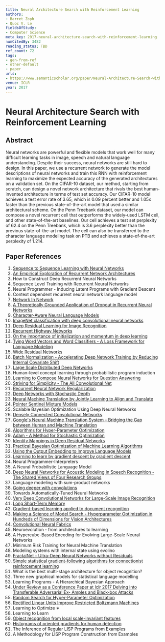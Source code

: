 ```yaml
---
title: Neural Architecture Search with Reinforcement Learning
authors:
- Barret Zoph
- Quoc V. Le
fieldsOfStudy:
- Computer Science
meta_key: 2017-neural-architecture-search-with-reinforcement-learning
numCitedBy: 3482
reading_status: TBD
ref_count: 72
tags:
- gen-from-ref
- other-default
- paper
urls:
- https://www.semanticscholar.org/paper/Neural-Architecture-Search-with-Reinforcement-Zoph-Le/67d968c7450878190e45ac7886746de867bf673d?sort=total-citations
venue: ICLR
year: 2017
---
```


# Neural Architecture Search with Reinforcement Learning

## Abstract

Neural networks are powerful and flexible models that work well for many difficult learning tasks in image, speech and natural language understanding. Despite their success, neural networks are still hard to design. In this paper, we use a recurrent network to generate the model descriptions of neural networks and train this RNN with reinforcement learning to maximize the expected accuracy of the generated architectures on a validation set. On the CIFAR-10 dataset, our method, starting from scratch, can design a novel network architecture that rivals the best human-invented architecture in terms of test set accuracy. Our CIFAR-10 model achieves a test error rate of 3.65, which is 0.09 percent better and 1.05x faster than the previous state-of-the-art model that used a similar architectural scheme. On the Penn Treebank dataset, our model can compose a novel recurrent cell that outperforms the widely-used LSTM cell, and other state-of-the-art baselines. Our cell achieves a test set perplexity of 62.4 on the Penn Treebank, which is 3.6 perplexity better than the previous state-of-the-art model. The cell can also be transferred to the character language modeling task on PTB and achieves a state-of-the-art perplexity of 1.214.

## Paper References

1. [Sequence to Sequence Learning with Neural Networks](2014-sequence-to-sequence-learning-with-neural-networks.md)
2. [An Empirical Exploration of Recurrent Network Architectures](2015-an-empirical-exploration-of-recurrent-network-architectures.md)
3. How to Construct Deep Recurrent Neural Networks
4. Sequence Level Training with Recurrent Neural Networks
5. Neural Programmer - Inducing Latent Programs with Gradient Descent
6. Context dependent recurrent neural network language model
7. [Network In Network](2014-network-in-network.md)
8. [A Theoretically Grounded Application of Dropout in Recurrent Neural Networks](2016-a-theoretically-grounded-application-of-dropout-in-recurrent-neural-networks.md)
9. [Character-Aware Neural Language Models](2016-character-aware-neural-language-models.md)
10. [ImageNet classification with deep convolutional neural networks](2012-imagenet-classification-with-deep-convolutional-neural-networks.md)
11. [Deep Residual Learning for Image Recognition](2016-deep-residual-learning-for-image-recognition.md)
12. [Recurrent Highway Networks](2017-recurrent-highway-networks.md)
13. [On the importance of initialization and momentum in deep learning](2013-on-the-importance-of-initialization-and-momentum-in-deep-learning.md)
14. [Tying Word Vectors and Word Classifiers - A Loss Framework for Language Modeling](2017-tying-word-vectors-and-word-classifiers-a-loss-framework-for-language-modeling.md)
15. [Wide Residual Networks](2016-wide-residual-networks.md)
16. [Batch Normalization - Accelerating Deep Network Training by Reducing Internal Covariate Shift](2015-batch-normalization-accelerating-deep-network-training-by-reducing-internal-covariate-shift.md)
17. [Large Scale Distributed Deep Networks](2012-large-scale-distributed-deep-networks.md)
18. Human-level concept learning through probabilistic program induction
19. [Learning to Compose Neural Networks for Question Answering](2016-learning-to-compose-neural-networks-for-question-answering.md)
20. [Striving for Simplicity - The All Convolutional Net](2015-striving-for-simplicity-the-all-convolutional-net.md)
21. [Recurrent Neural Network Regularization](2014-recurrent-neural-network-regularization.md)
22. [Deep Networks with Stochastic Depth](2016-deep-networks-with-stochastic-depth.md)
23. [Neural Machine Translation by Jointly Learning to Align and Translate](2015-neural-machine-translation-by-jointly-learning-to-align-and-translate.md)
24. [Pointer Sentinel Mixture Models](2017-pointer-sentinel-mixture-models.md)
25. Scalable Bayesian Optimization Using Deep Neural Networks
26. [Densely Connected Convolutional Networks](2017-densely-connected-convolutional-networks.md)
27. [Google's Neural Machine Translation System - Bridging the Gap between Human and Machine Translation](2016-google-s-neural-machine-translation-system-bridging-the-gap-between-human-and-machine-translation.md)
28. [Algorithms for Hyper-Parameter Optimization](2011-algorithms-for-hyper-parameter-optimization.md)
29. [Adam - A Method for Stochastic Optimization](2015-adam-a-method-for-stochastic-optimization.md)
30. [Identity Mappings in Deep Residual Networks](2016-identity-mappings-in-deep-residual-networks.md)
31. [Practical Bayesian Optimization of Machine Learning Algorithms](2012-practical-bayesian-optimization-of-machine-learning-algorithms.md)
32. [Using the Output Embedding to Improve Language Models](2017-using-the-output-embedding-to-improve-language-models.md)
33. [Learning to learn by gradient descent by gradient descent](2016-learning-to-learn-by-gradient-descent-by-gradient-descent.md)
34. Neural Programmer-Interpreters
35. A Neural Probabilistic Language Model
36. [Deep Neural Networks for Acoustic Modeling in Speech Recognition - The Shared Views of Four Research Groups](2012-deep-neural-networks-for-acoustic-modeling-in-speech-recognition-the-shared-views-of-four-research-groups.md)
37. Language modeling with sum-product networks
38. [Going deeper with convolutions](2015-going-deeper-with-convolutions.md)
39. Towards Automatically-Tuned Neural Networks
40. [Very Deep Convolutional Networks for Large-Scale Image Recognition](2015-very-deep-convolutional-networks-for-large-scale-image-recognition.md)
41. [Long Short-Term Memory](1997-long-short-term-memory.md)
42. [Gradient-based learning applied to document recognition](1998-gradient-based-learning-applied-to-document-recognition.md)
43. [Making a Science of Model Search - Hyperparameter Optimization in Hundreds of Dimensions for Vision Architectures](2013-making-a-science-of-model-search-hyperparameter-optimization-in-hundreds-of-dimensions-for-vision-architectures.md)
44. [Convolutional Neural Fabrics](2016-convolutional-neural-fabrics.md)
45. Neuroevolution - from architectures to learning
46. A Hypercube-Based Encoding for Evolving Large-Scale Neural Networks
47. Minimum Risk Training for Neural Machine Translation
48. Modeling systems with internal state using evolino
49. [FractalNet - Ultra-Deep Neural Networks without Residuals](2017-fractalnet-ultra-deep-neural-networks-without-residuals.md)
50. [Simple statistical gradient-following algorithms for connectionist reinforcement learning](2004-simple-statistical-gradient-following-algorithms-for-connectionist-reinforcement-learning.md)
51. What is the best multi-stage architecture for object recognition?
52. Three new graphical models for statistical language modelling
53. Learning Programs - A Hierarchical Bayesian Approach
54. [Under Review as a Conference Paper at Iclr 2017 Delving into Transferable Adversarial Ex- Amples and Black-box Attacks](2016-under-review-as-a-conference-paper-at-iclr-2017-delving-into-transferable-adversarial-ex-amples-and-black-box-attacks.md)
55. [Random Search for Hyper-Parameter Optimization](2012-random-search-for-hyper-parameter-optimization.md)
56. [Rectified Linear Units Improve Restricted Boltzmann Machines](2010-rectified-linear-units-improve-restricted-boltzmann-machines.md)
57. Learning to Optimize ∗
58. Learning to Learn
59. [Object recognition from local scale-invariant features](1999-object-recognition-from-local-scale-invariant-features.md)
60. [Histograms of oriented gradients for human detection](2005-histograms-of-oriented-gradients-for-human-detection.md)
61. The Inference of Regular LISP Programs from Examples
62. A Methodology for LISP Program Construction from Examples
